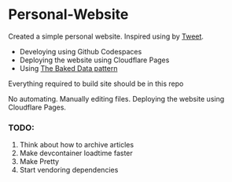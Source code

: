 ﻿# Personal-Website

  

Created a simple personal website.
Inspired using by [Tweet](https://twitter.com/everestpipkin/status/1588636275942502400?s=20&t=ugmG3OLXRUIKGov6VA4zEQ).

- Develoying using Github Codespaces
- Deploying the website using Cloudflare Pages
- Using [The Baked Data pattern](https://simonwillison.net/2021/Jul/28/baked-data/)

Everything required to build site should be in this repo

No automating. Manually editing files. Deploying the website using Cloudflare Pages.

### TODO:

1. Think about how to archive articles 
2. Make devcontainer loadtime faster
3. Make Pretty
4. Start vendoring dependencies 

